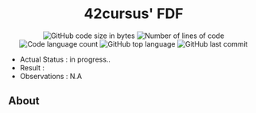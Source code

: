<h1 align="center">
	42cursus' FDF
</h1>

<p align="center">
	<img alt="GitHub code size in bytes" src="https://img.shields.io/github/languages/code-size/paulasbia/fdf/tree/main?color=blueviolet" />
	<img alt="Number of lines of code" src="https://img.shields.io/tokei/lines/github/paulasbia/fdf/tree/main?color=blueviolet" />
	<img alt="Code language count" src="https://img.shields.io/github/languages/count/paulasbia/fdf/tree/main?color=blue" />
	<img alt="GitHub top language" src="https://img.shields.io/github/languages/top/paulasbia/fdf/tree/main?color=blue" />
	<img alt="GitHub last commit" src="https://img.shields.io/github/last-commit/paulasbia/fdf/tree/main?color=brightgreen" />
</p>

- Actual Status : in progress..
- Result        : 
- Observations  : N.A

## About
